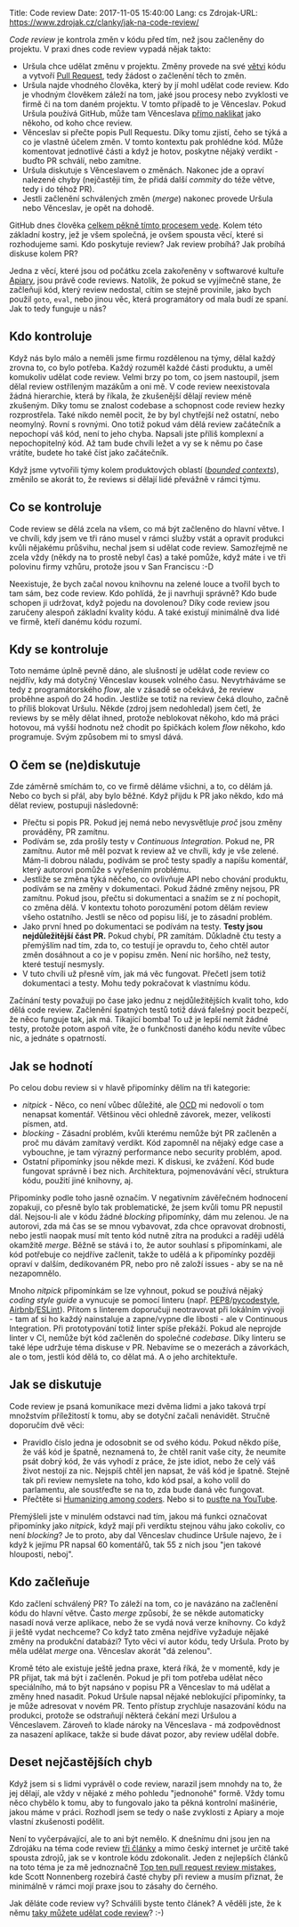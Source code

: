 Title: Code review
Date: 2017-11-05 15:40:00
Lang: cs
Zdrojak-URL: https://www.zdrojak.cz/clanky/jak-na-code-review/


_Code review_ je kontrola změn v kódu před tím, než jsou začleněny do projektu. V praxi dnes code review vypadá nějak takto:

- Uršula chce udělat změnu v projektu. Změny provede na své [větvi](https://git-scm.com/book/cs/v2/V%C4%9Btve-v-syst%C3%A9mu-Git-V%C4%9Btve-v-kostce) kódu a vytvoří [Pull Request](https://help.github.com/articles/about-pull-requests/), tedy žádost o začlenění těch to změn.
- Uršula najde vhodného člověka, který by jí mohl udělat code review. Kdo je vhodným člověkem záleží na tom, jaké jsou procesy nebo zvyklosti ve firmě či na tom daném projektu. V tomto případě to je Věnceslav. Pokud Uršula používá GitHub, může tam Věnceslava [přímo naklikat](https://help.github.com/articles/requesting-a-pull-request-review/) jako někoho, od koho chce review.
- Věnceslav si přečte popis Pull Requestu. Díky tomu zjistí, čeho se týká a co je vlastně účelem změn. V tomto kontextu pak prohlédne kód. Může komentovat jednotlivé části a když je hotov, poskytne nějaký verdikt - buďto PR schválí, nebo zamítne.
- Uršula diskutuje s Věnceslavem o změnách. Nakonec jde a opraví nalezené chyby (nejčastěji tím, že přidá další _commity_ do téže větve, tedy i do téhož PR).
- Jestli začlenění schválených změn (_merge_) nakonec provede Uršula nebo Věnceslav, je opět na dohodě.

GitHub dnes člověka [celkem pěkně tímto procesem vede](https://github.com/features/code-review/). Kolem této základní kostry, jež je všem společná, je ovšem spousta věcí, které si rozhodujeme sami. Kdo poskytuje review? Jak review probíhá? Jak probíhá diskuse kolem PR?

Jedna z věcí, které jsou od počátku zcela zakořeněny v softwarové kultuře [Apiary](https://apiary.io/), jsou právě code reviews. Natolik, že pokud se vyjímečně stane, že začleňuji kód, který review nedostal, cítím se stejně provinile, jako bych použil `goto`, `eval`, nebo jinou věc, která programátory od mala budí ze spaní. Jak to tedy funguje u nás?

## Kdo kontroluje

Když nás bylo málo a neměli jsme firmu rozdělenou na týmy, dělal každý zrovna to, co bylo potřeba. Každý rozuměl každé části produktu, a uměl komukoliv udělat code review. Velmi brzy po tom, co jsem nastoupil, jsem dělal review ostříleným mazákům a oni mě. V code review neexistovala žádná hierarchie, která by říkala, že zkušenější dělají review méně zkušeným. Díky tomu se znalost codebase a schopnost code review hezky rozprostřela. Také nikdo neměl pocit, že by byl chytřejší než ostatní, nebo neomylný. Rovní s rovnými. Ono totiž pokud vám dělá review začátečník a nepochopí váš kód, není to jeho chyba. Napsali jste příliš komplexní a nepochopitelný kód. Až tam bude chvíli ležet a vy se k němu po čase vrátíte, budete ho také číst jako začátečník.

Když jsme vytvořili týmy kolem produktových oblastí ([_bounded contexts_](https://en.wikipedia.org/wiki/Domain-driven_design#Bounded_context)), změnilo se akorát to, že reviews si dělají lidé převážně v rámci týmu.

## Co se kontroluje

Code review se dělá zcela na všem, co má být začleněno do hlavní větve. I ve chvíli, kdy jsem ve tři ráno musel v rámci služby vstát a opravit produkci kvůli nějakému průšvihu, nechal jsem si udělat code review. Samozřejmě ne zcela vždy (někdy na to prostě nebyl čas) a také pomůže, když máte i ve tři polovinu firmy vzhůru, protože jsou v San Franciscu :-D

Neexistuje, že bych začal novou knihovnu na zelené louce a tvořil bych to tam sám, bez code review. Kdo pohlídá, že ji navrhuji správně? Kdo bude schopen ji udržovat, když pojedu na dovolenou? Díky code review jsou zaručeny alespoň základní kvality kódu. A také existují minimálně dva lidé ve firmě, kteří danému kódu rozumí.

## Kdy se kontroluje

Toto nemáme úplně pevně dáno, ale slušností je udělat code review co nejdřív, kdy má dotyčný Věnceslav kousek volného času. Nevytrháváme se tedy z programátorského _flow_, ale v zásadě se očekává, že review proběhne aspoň do 24 hodin. Jestliže se totiž na review čeká dlouho, začně to příliš blokovat Uršulu. Někde (zdroj jsem nedohledal) jsem četl, že reviews by se měly dělat ihned, protože neblokovat někoho, kdo má práci hotovou, má vyšší hodnotu než chodit po špičkách kolem _flow_ někoho, kdo programuje. Svým způsobem mi to smysl dává.

## O čem se (ne)diskutuje

Zde záměrně smíchám to, co ve firmě děláme všichni, a to, co dělám já. Nebo co bych si přál, aby bylo běžné. Když přijdu k PR jako někdo, kdo má dělat review, postupuji následovně:

- Přečtu si popis PR. Pokud jej nemá nebo nevysvětluje _proč_ jsou změny prováděny, PR zamítnu.
- Podívám se, zda prošly testy v _Continuous Integration_. Pokud ne, PR zamítnu. Autor mě měl pozvat k review až ve chvíli, kdy je vše zelené. Mám-li dobrou náladu, podívám se proč testy spadly a napíšu komentář, který autorovi pomůže s vyřešením problému.
- Jestliže se změna týká něčeho, co ovlivňuje API nebo chování produktu, podívám se na změny v dokumentaci. Pokud žádné změny nejsou, PR zamítnu. Pokud jsou, přečtu si dokumentaci a snažím se z ní pochopit, co změna dělá. V kontextu tohoto porozumění potom dělám review všeho ostatního. Jestli se něco od popisu liší, je to zásadní problém.
- Jako první hned po dokumentaci se podívám na testy. **Testy jsou nejdůležitější část PR.** Pokud chybí, PR zamítám. Důkladně čtu testy a přemýšlím nad tím, zda to, co testují je opravdu to, čeho chtěl autor změn dosáhnout a co je v popisu změn. Není nic horšího, než testy, které testují nesmysly.
- V tuto chvíli už přesně vím, jak má věc fungovat. Přečetl jsem totiž dokumentaci a testy. Mohu tedy pokračovat k vlastnímu kódu.

Začínání testy považuji po čase jako jednu z nejdůležitějších kvalit toho, kdo dělá code review. Začlenění špatných testů totiž dává falešný pocit bezpečí, že něco funguje tak, jak má. Tikající bomba! To už je lepší nemít žádné testy, protože potom aspoň víte, že o funkčnosti daného kódu nevíte vůbec nic, a jednáte s opatrností.

## Jak se hodnotí

Po celou dobu review si v hlavě připomínky dělím na tři kategorie:

- _nitpick_ - Něco, co není vůbec důležité, ale [OCD](https://cs.wikipedia.org/wiki/Obsedantn%C4%9B_kompulzivn%C3%AD_porucha) mi nedovolí o tom nenapsat komentář. Většinou věci ohledně závorek, mezer, velikosti písmen, atd.
- _blocking_ - Zásadní problém, kvůli kterému nemůže být PR začleněn a proč mu dávám zamítavý verdikt. Kód zapomněl na nějaký edge case a vybouchne, je tam výrazný performance nebo security problém, apod.
- Ostatní připomínky jsou někde mezi. K diskusi, ke zvážení. Kód bude fungovat správně i bez nich. Architektura, pojmenovávání věcí, struktura kódu, použití jiné knihovny, aj.

Připomínky podle toho jasně označím. V negativním závěřečném hodnocení zopakuji, co přesně bylo tak problematické, že jsem kvůli tomu PR nepustil dál. Nejsou-li ale v kódu žádné _blocking_ připomínky, dám mu zelenou. Je na autorovi, zda má čas se se mnou vybavovat, zda chce opravovat drobnosti, nebo jestli naopak musí mít tento kód nutně zítra na produkci a raději udělá okamžitě _merge_. Běžně se stává i to, že autor souhlasí s připomínkami, ale kód potřebuje co nejdříve začlenit, takže to udělá a k připomínky později opraví v dalším, dedikovaném PR, nebo pro ně založí issues - aby se na ně nezapomnělo.

Mnoho _nitpick_ připomínkám se lze vyhnout, pokud se používá nějaký _coding style guide_ a vynucuje se pomocí linteru (např. [PEP8](https://www.python.org/dev/peps/pep-0008/)/[pycodestyle](https://github.com/PyCQA/pycodestyle), [Airbnb](http://airbnb.io/javascript/)/[ESLint](https://eslint.org/)). Přitom s linterem doporučuji neotravovat při lokálním vývoji - tam ať si ho každý nainstaluje a zapne/vypne dle libosti - ale v Continuous Integration. Při prototypování totiž linter spíše překáží. Pokud ale neprojde linter v CI, nemůže být kód začleněn do společné _codebase_. Díky linteru se také lépe udržuje téma diskuse v PR. Nebavíme se o mezerách a závorkách, ale o tom, jestli kód dělá to, co dělat má. A o jeho architektuře.

## Jak se diskutuje

Code review je psaná komunikace mezi dvěma lidmi a jako taková trpí množstvím příležitostí k tomu, aby se dotyční začali nenávidět. Stručně doporučím dvě věci:

- Pravidlo číslo jedna je odosobnit se od svého kódu. Pokud někdo píše, že váš kód je špatně, neznamená to, že chtěl ranit vaše city, že neumíte psát dobrý kód, že vás vyhodí z práce, že jste idiot, nebo že celý váš život nestojí za nic. Nejspíš chtěl jen napsat, že váš kód je špatně. Stejně tak při review nemyslete na toho, kdo kód psal, a koho volil do parlamentu, ale soustřeďte se na to, zda bude daná věc fungovat.
- Přečtěte si [Humanizing among coders](https://ana-balica.github.io/2017/05/28/humanizing-among-coders/). Nebo si to [pusťte na YouTube](https://www.youtube.com/watch?v=npyB5Oz-v-I).

Přemýšleli jste v minulém odstavci nad tím, jakou má funkci označovat připomínky jako _nitpick_, když mají při verdiktu stejnou váhu jako cokoliv, co není _blocking_? Je to proto, aby dal Věnceslav chudince Uršule najevo, že i když k jejímu PR napsal 60 komentářů, tak 55 z nich jsou "jen takové hlouposti, neboj".

## Kdo začleňuje

Kdo začlení schválený PR? To záleží na tom, co je navázáno na začlenění kódu do hlavní větve. Často _merge_ způsobí, že se někde automaticky nasadí nová verze aplikace, nebo že se vydá nová verze knihovny. Co když ji ještě vydat nechceme? Co když tato změna nejdříve vyžaduje nějaké změny na produkční databázi? Tyto věci ví autor kódu, tedy Uršula. Proto by měla udělat _merge_ ona. Věnceslav akorát "dá zelenou".

Kromě této ale existuje ještě jedna praxe, která říká, že v momentě, kdy je PR přijat, tak má být i začleněn. Pokud je při tom potřeba udělat něco speciálního, má to být napsáno v popisu PR a Věnceslav to má udělat a změny hned nasadit. Pokud Uršule napsal nějaké neblokující připomínky, ta je může adresovat v novém PR. Tento přístup zrychluje nasazování kódu na produkci, protože se odstraňují některá čekání mezi Uršulou a Věnceslavem. Zároveň to klade nároky na Věnceslava - má zodpovědnost za nasazení aplikace, takže si bude dávat pozor, aby review udělal dobře.

## Deset nejčastějších chyb

Když jsem si s lidmi vyprávěl o code review, narazil jsem mnohdy na to, že jej dělají, ale vždy v nějaké z mého pohledu "jednonohé" formě. Vždy tomu něco chybělo k tomu, aby to fungovalo jako ta pěkná kontrolní mašinérie, jakou máme v práci. Rozhodl jsem se tedy o naše zvyklosti z Apiary a moje vlastní zkušenosti podělit.

Není to vyčerpávající, ale to ani být nemělo. K dnešnímu dni jsou jen na Zdrojáku na téma code review [tři články](https://www.zdrojak.cz/n/code-review/) a mimo český internet je určitě také spousta zdrojů, jak se v kontrole kódu zdokonalit. Jeden z nejlepších článků na toto téma je za mě jednoznačně [Top ten pull request review mistakes](https://blog.scottnonnenberg.com/top-ten-pull-request-review-mistakes/), kde Scott Nonnenberg rozebírá časté chyby při review a musím přiznat, že minimálně v rámci mojí praxe jsou to zásahy do černého.

Jak děláte code review vy? Schválili byste tento článek? A věděli jste, že k němu [taky můžete udělat code review](https://github.com/honzajavorek/honzajavorek.cz/pull/33)? :-)
